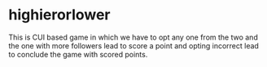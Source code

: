 # highierorlower
This is CUI based game in which we have to opt any one from the two and the one with more followers lead to score a point and opting incorrect lead to conclude the game with scored points.

